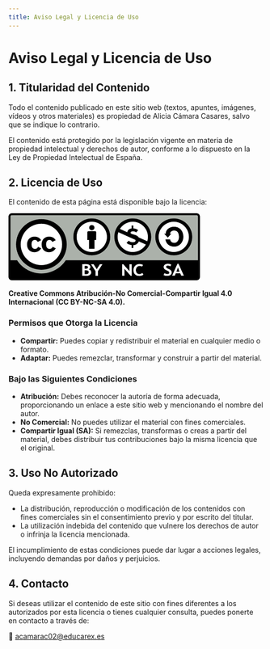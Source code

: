 ```yaml
---
title: Aviso Legal y Licencia de Uso
---
```


# Aviso Legal y Licencia de Uso

## 1. Titularidad del Contenido  
Todo el contenido publicado en este sitio web (textos, apuntes, imágenes, vídeos y otros materiales) es propiedad de Alicia Cámara Casares, salvo que se indique lo contrario.  

El contenido está protegido por la legislación vigente en materia de propiedad intelectual y derechos de autor, conforme a lo dispuesto en la Ley de Propiedad Intelectual de España.  

## 2. Licencia de Uso  
El contenido de esta página está disponible bajo la licencia:  

![Icono licencia BY-NC-SA](/img/licencia/icon-licencia-uso.png)

**Creative Commons Atribución-No Comercial-Compartir Igual 4.0 Internacional (CC BY-NC-SA 4.0).**  

### Permisos que Otorga la Licencia
- **Compartir:** Puedes copiar y redistribuir el material en cualquier medio o formato.  
- **Adaptar:** Puedes remezclar, transformar y construir a partir del material.  

### Bajo las Siguientes Condiciones
- **Atribución:** Debes reconocer la autoría de forma adecuada, proporcionando un enlace a este sitio web y mencionando el nombre del autor.  
- **No Comercial:** No puedes utilizar el material con fines comerciales.  
- **Compartir Igual (SA):** Si remezclas, transformas o creas a partir del material, debes distribuir tus contribuciones bajo la misma licencia que el original.   

## 3. Uso No Autorizado  
Queda expresamente prohibido:  
- La distribución, reproducción o modificación de los contenidos con fines comerciales sin el consentimiento previo y por escrito del titular.  
- La utilización indebida del contenido que vulnere los derechos de autor o infrinja la licencia mencionada.  

El incumplimiento de estas condiciones puede dar lugar a acciones legales, incluyendo demandas por daños y perjuicios.  

## 4. Contacto  
Si deseas utilizar el contenido de este sitio con fines diferentes a los autorizados por esta licencia o tienes cualquier consulta, puedes ponerte en contacto a través de:  

📩 [acamarac02@educarex.es](mailto:acamarac02@educarex.es)  
